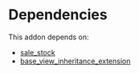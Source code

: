 # Dependencies

This addon depends on:

- [sale_stock](https://github.com/bringout/oca-ocb-sale/tree/5d9b47ce90463a1c61e6fb80db86d42fb811e501/odoo-bringout-oca-ocb-sale_stock)
- [base_view_inheritance_extension](https://github.com/bringout/oca-technical)
